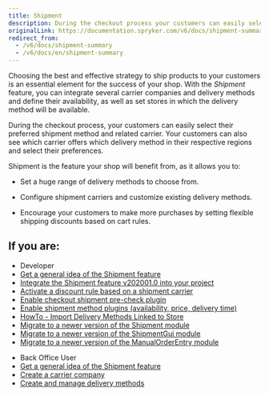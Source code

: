 ```yaml
---
title: Shipment
description: During the checkout process your customers can easily select their preferred shipment method and related carrier.
originalLink: https://documentation.spryker.com/v6/docs/shipment-summary
redirect_from:
  - /v6/docs/shipment-summary
  - /v6/docs/en/shipment-summary
---
```


Choosing the best and effective strategy to ship products to your customers is an essential element for the success of your shop. With the *Shipment* feature, you can integrate several carrier companies and delivery methods and define their availability, as well as set  stores in which the delivery method will be available.

During the checkout process, your customers can easily select their preferred shipment method and related carrier. Your customers can also see which carrier offers which delivery method in their respective regions and select their preferences. 

Shipment is the feature your shop will benefit from, as it allows you to:

* Set a huge range of delivery methods to choose from.

* Configure shipment carriers and customize existing delivery methods.

* Encourage your customers to make more purchases by setting flexible shipping discounts based on cart rules.

## If you are:

<div class="mr-container">
    <div class="mr-list-container">
        <!-- col1 -->
        <div class="mr-col">
            <ul class="mr-list mr-list-green">
                <li class="mr-title">Developer</li>
                <li><a href="https://documentation.spryker.com/docs/en/shipment-overview" class="mr-link">Get a general idea of the Shipment feature</a></li>
                <li><a href="https://documentation.spryker.com/docs/en/shipment-feature-integration" class="mr-link">Integrate the Shipment feature v202001.0 into your project</a></li>
                <li><a href="https://documentation.spryker.com/docs/en/ht-activate-a-discount-rule-based-on-a-shipment-carrier#activate-a-discount-rule-based-on-a-shipment-carrier" class="mr-link">Activate a discount rule based on a shipment carrier</a></li>
                <li><a href="https://documentation.spryker.com/docs/en/ht-activate-a-discount-rule-based-on-a-shipment-carrier#checkout-shipment-pre-check-plugin" class="mr-link">Enable checkout shipment pre-check plugin</a></li>
                <li><a href="https://documentation.spryker.com/docs/en/shipment-method-plugins" class="mr-link">Enable shipment method plugins (availability, price, delivery time)</a></li>
                <li><a href="https://documentation.spryker.com/docs/en/ht-import-delivery-methods-linked-to-store" class="mr-link">HowTo - Import Delivery Methods Linked to Store</a></li>
                <li><a href="https://documentation.spryker.com/docs/en/mg-shipment#upgrading-from-version-7---to-8-0-0" class="mr-link">Migrate to a newer version of the Shipment module</a></li>
                <li><a href="https://documentation.spryker.com/docs/en/mg-shipment-gui#upgrading-from-version-1---to-version-2-0-0" class="mr-link">Migrate to a newer version of the ShipmentGui module</a></li>
                <li><a href="https://documentation.spryker.com/docs/en/mg-manual-order-entry-gui#upgrading-from-version-0-8---to-version-0-9-0" class="mr-link">Migrate to a newer version of the ManualOrderEntry module</a></li>
               </ul>
        </div>
        <!-- col2 -->
        <div class="mr-col">
            <ul class="mr-list mr-list-blue">
                <li class="mr-title"> Back Office User</li>
               <li><a href="https://documentation.spryker.com/docs/en/shipment-overview" class="mr-link">Get a general idea of the Shipment feature</a></li>
                <li><a href="https://documentation.spryker.com/docs/en/creating-a-carrier-company" class="mr-link">Create a carrier company</a></li>
                <li><a href="https://documentation.spryker.com/docs/en/creating-and-managing-shipment-methods" class="mr-link">Create and manage delivery methods</a></li>               
            </ul>
        </div>
    </div>
</div>
